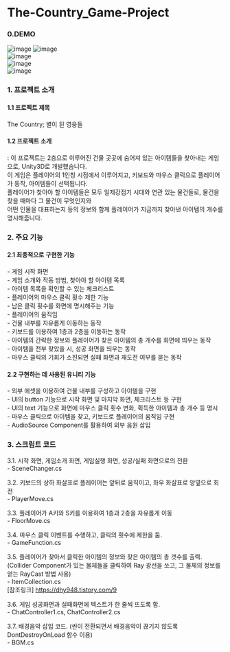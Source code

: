 # The-Country_Game-Project

<h3>0.DEMO</h3>

![image](https://user-images.githubusercontent.com/70079416/152958520-cbe2276f-72cb-4449-8017-d77c5a9aaaea.png)
![image](https://user-images.githubusercontent.com/70079416/152957750-770dcd55-2e83-414a-b72c-d164c2d6f949.png)  
![image](https://user-images.githubusercontent.com/70079416/152957772-8a8f9d96-94ea-4b85-bac8-2a799460a8a6.png)  
![image](https://user-images.githubusercontent.com/70079416/152957813-da7dc5d9-505a-4389-98f9-17ee107c2374.png)  
![image](https://user-images.githubusercontent.com/70079416/152957834-c20363a3-b0fd-4c8d-9cfb-ea475a6a2269.png)  



<h3>1. 프로젝트 소개</h3>
<h4>1.1 프로젝트 제목</h4>
	 The Country; 별이 된 영웅들  

<h4>1.2 프로젝트 소개</h4>
: 이 프로젝트는 2층으로 이루어진 건물 곳곳에 숨어져 있는 아이템들을 찾아내는 게임으로, Unity3D로 개발했습니다.<br>
  이 게임은 플레이어의 1인칭 시점에서 이루어지고, 키보드와 마우스 클릭으로 플레이어가 동작, 아이템들이 선택됩니다.<br>
  플레이어가 찾아야 할 아이템들은 모두 일제강점기 시대와 연관 있는 물건들로, 물건을 찾을 때마다 그 물건이 무엇인지와<br>
  어떤 인물을 대표하는지 등의 정보와 함께 플레이어가 지금까지 찾아낸 아이템의 개수를 명시해줍니다.<br>  

  
<h3>2. 주요 기능</h3>
<h4>2.1 최종적으로 구현한 기능</h4>
 - 게임 시작 화면<br>
 - 게임 소개와 작동 방법, 찾아야 할 아이템 목록<br>
 - 아이템 목록을 확인할 수 있는 체크리스트<br>
 - 플레이어의 마우스 클릭 횟수 제한 기능<br>
 - 남은 클릭 횟수를 화면에 명시해주는 기능<br>
 - 플레이어의 움직임<br>
 		- 건물 내부를 자유롭게 이동하는 동작<br>
 		- 키보드를 이용하여 1층과 2층을 이동하는 동작<br>
 - 아이템의 간략한 정보와 플레이어가 찾은 아이템의 총 개수를 화면에 띄우는 동작<br>
 - 아이템을 전부 찾았을 시, 성공 화면을 띄우는 동작<br>
 - 마우스 클릭의 기회가 소진되면 실패 화면과 재도전 여부를 묻는 동작<br>  

<h4>2.2 구현하는 데 사용된 유니티 기능</h4>
 - 외부 에셋을 이용하여 건물 내부를 구성하고 아이템을 구현<br>
 - UI의 button 기능으로 시작 화면 및 마지막 화면, 체크리스트 등 구현<br>
 - UI의 text 기능으로 화면에 마우스 클릭 횟수 변화, 획득한 아이템과 총 개수 등 명시<br>
 - 마우스 클릭으로 아이템을 찾고, 키보드로 플레이어의 움직임 구현<br>
 - AudioSource Component를 활용하여 외부 음원 삽입<br>  

  
<h3>3. 스크립트 코드</h3>
 3.1. 시작 화면, 게임소개 화면, 게임실행 화면, 성공/실패 화면으로의 전환<br>
 		- SceneChanger.cs     
      
 3.2. 키보드의 상하 화살표로 플레이어는 앞뒤로 움직이고, 좌우 화살표로 양옆으로 회전<br>
		- PlayerMove.cs      
		
 3.3. 플레이어가 A키와 S키를 이용하여 1층과 2층을 자유롭게 이동<br>
		- FloorMove.cs      
		
 3.4. 마우스 클릭 이벤트를 수행하고, 클릭의 횟수에 제한을 둠.<br>
		- GameFunction.cs      
		
 3.5. 플레이어가 찾아서 클릭한 아이템의 정보와 찾은 아이템의 총 갯수를 출력.<br>
	 (Collider Component가 있는 물체들을 클릭하여 Ray 광선을 쏘고, 그 물체의 정보를 얻는 RayCast 방법 사용)<br>
		- ItemCollection.cs<br>
		[참조링크] https://dhy948.tistory.com/9     
		
 3.6. 게임 성공화면과 실패화면에 텍스트가 한 줄씩 뜨도록 함.<br>
		- ChatController1.cs, ChatController2.cs      
		
 3.7. 배경음악 삽입 코드. (씬이 전환되면서 배경음악이 끊기지 않도록 DontDestroyOnLoad 함수 이용)<br>
		- BGM.cs
